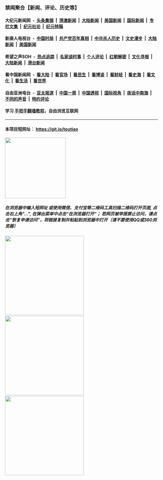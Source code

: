 ### 禁闻聚合【新闻、评论、历史等】

#### 大纪元新闻网 &nbsp;-&nbsp; [头条集锦](indexes/E头条集锦.md?t=02150433) &nbsp;|&nbsp; [港澳新闻](indexes/E港澳新闻.md?t=02150433)  &nbsp;|&nbsp; [大陆新闻](indexes/E大陆新闻.md?t=02150433) &nbsp;|&nbsp; [美国新闻](indexes/E美国新闻.md?t=02150433) &nbsp;|&nbsp; [国际新闻](indexes/E国际新闻.md?t=02150433) &nbsp;|&nbsp; [专栏文集](indexes/E专栏文集.md?t=02150433) &nbsp;|&nbsp; [纪元社论](indexes/E纪元社论.md?t=02150433) &nbsp;|&nbsp; [纪元特稿](indexes/E纪元特稿.md?t=02150433) 

#### 新唐人电视台 &nbsp;-&nbsp; [中国时局](indexes/N中国时局.md?t=02150433) &nbsp;|&nbsp; [共产党百年真相](indexes/N共产党百年真相.md?t=02150433) &nbsp;|&nbsp; [中共杀人历史](indexes/N中共杀人历史.md?t=02150433) &nbsp;|&nbsp; [文史漫步](indexes/N文史漫步.md?t=02150433) &nbsp;|&nbsp; [大陆新闻](indexes/N大陆新闻.md?t=02150433) &nbsp;|&nbsp; [美国新闻](indexes/N美国新闻.md?t=02150433)

#### 希望之声SOH &nbsp;-&nbsp; [热点追踪](indexes/H热点追踪.md?t=02150433) &nbsp;|&nbsp; [名家谈时事](indexes/H名家谈时事.md?t=02150433) &nbsp;|&nbsp; [个人评论](indexes/H个人评论.md?t=02150433)  &nbsp;|&nbsp; [红朝解密](indexes/H红朝解密.md?t=02150433) &nbsp;|&nbsp; [文化寻根](indexes/H文化寻根.md?t=02150433) &nbsp;|&nbsp; [大陆新闻](indexes/H大陆新闻.md?t=02150433) &nbsp;|&nbsp; [港台新闻](indexes/H港台新闻.md?t=02150433)

#### 看中国新闻网 &nbsp;-&nbsp; [看大陆](indexes/S看大陆.md?t=02150433) &nbsp;|&nbsp; [看官场](indexes/S看官场.md?t=02150433) &nbsp;|&nbsp; [看民生](indexes/S看民生.md?t=02150433)  &nbsp;|&nbsp; [看博谈](indexes/S看博谈.md?t=02150433) &nbsp;|&nbsp; [看财经](indexes/S看财经.md?t=02150433) &nbsp;|&nbsp; [看史海](indexes/S看史海.md?t=02150433) &nbsp;|&nbsp; [看文化](indexes/S看文化.md?t=02150433) &nbsp;|&nbsp; [看生活](indexes/S看生活.md?t=02150433) &nbsp;|&nbsp; [看世界](indexes/S看世界.md?t=02150433)

#### 自由亚洲电台 &nbsp;-&nbsp; [亚太报道](indexes/R亚太报道.md?t=02150433) &nbsp;|&nbsp; [中国一周](indexes/R中国一周.md?t=02150433) &nbsp;|&nbsp; [中国透视](indexes/R中国透视.md?t=02150433)  &nbsp;|&nbsp; [国际视角](indexes/R国际视角.md?t=02150433) &nbsp;|&nbsp; [夜话中南海](indexes/R夜话中南海.md?t=02150433) &nbsp;|&nbsp; [不同的声音](indexes/R不同的声音.md?t=02150433) &nbsp;|&nbsp; [特约评论](indexes/R特约评论.md?t=02150433)

#### 学习 [手把手翻墙教程](https://github.com/gfw-breaker/guides/wiki)，自由浏览互联网

----

#### 本项目短网址： https://git.io/toutiao
<img src="https://raw.githubusercontent.com/gfw-breaker/banned-news/master/scripts/img/qr.png" width="200px"/>  

##### 在浏览器中输入短网址 或使用微信、支付宝等二维码工具扫描二维码打开页面, 点击右上角"...", 在弹出菜单中点击“在浏览器打开”； 若网页被举报禁止访问，请点击“恢复申请访问”，将链接复制并粘贴到浏览器中打开（请不要使用QQ或360浏览器）

<img src="https://raw.githubusercontent.com/gfw-breaker/banned-news/master/scripts/img/1.png" width="260px"/> &nbsp; <img src="https://raw.githubusercontent.com/gfw-breaker/banned-news/master/scripts/img/2.png" width="260px"/> &nbsp; <img src="https://raw.githubusercontent.com/gfw-breaker/banned-news/master/scripts/img/3.png" width="260px"/>
